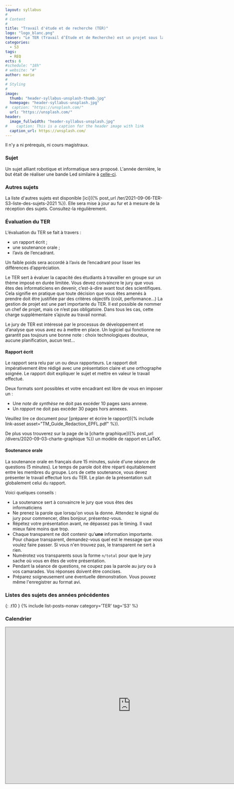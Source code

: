 ```yaml
---
layout: syllabus
#
# Content
#
title: "Travail d'étude et de recherche (TER)"
logo: "logo_blanc.png"
teaser: "Le TER (Travail d’Étude et de Recherche) est un projet sous la direction d’un encadrant universitaire ou industriel qui s’effectue par groupe de 2 à 4 étudiants (ingénierie) ou seul (recherche). Il s’étend sur environ 3-4 mois (1 jour par semaine)."
categories:
  - S3
tags:
  - REQ
ects: 6
#schedule: "18h"
# website: "#"
author: marie
#
# Styling
#
image:
  thumb: "header-syllabus-unsplash-thumb.jpg"
  homepage: "header-syllabus-unsplash.jpg"
#  caption: "https://unsplash.com/"
  url: "https://unsplash.com/"
header:
  image_fullwidth: "header-syllabus-unsplash.jpg"
#    caption: This is a caption for the header image with link
  caption_url: https://unsplash.com/
---
```


Il n'y a ni prérequis, ni cours magistraux.

### Sujet ###

Un sujet alliant robotique et informatique sera proposé.
L'année dernière, le but était de réaliser une bande Led similaire à [celle-ci](https://www.youtube.com/watch?v=oN4Q87aC5l4).

### Autres sujets ###

La liste d'autres sujets est disponible [ici]({% post_url /ter/2021-09-06-TER-S3-liste-des-sujets-2021 %}).
Elle sera mise à jour au fur et à mesure de la réception des sujets. Consultez-la régulièrement.

### Évaluation du TER ###

L’évaluation du TER se fait à travers :

- un rapport écrit ;
- une soutenance orale ;
- l’avis de l’encadrant.

Un faible poids sera accordé à l’avis de l’encadrant pour lisser les différences d’appréciation.

Le TER sert à évaluer la capacité des étudiants à travailler en groupe sur un thème imposé en durée limitée. Vous devez convaincre le jury que vous êtes des informaticiens en devenir, c’est-à-dire avant tout des scientifiques. Cela signifie en pratique que toute décision que vous êtes amenés à prendre doit être justifiée par des critères objectifs (coût, performance…)
La gestion de projet est une part importante du TER. Il est possible de nommer un chef de projet, mais ce n’est pas obligatoire. Dans tous les cas, cette charge supplémentaire s’ajoute au travail normal.

Le jury de TER est intéressé par le processus de développement et d’analyse que vous avez eu à mettre en place. Un logiciel qui fonctionne ne garantit pas toujours une bonne note : choix technologiques douteux, aucune planification, aucun test…

#### Rapport écrit ####

Le rapport sera relu par un ou deux rapporteurs. Le rapport doit impérativement être rédigé avec une présentation claire et une orthographe soignée.
Le rapport doit expliquer le sujet et mettre en valeur le travail effectué.

Deux formats sont possibles et votre encadrant est libre de vous en imposer un :

- Une *note de synthèse* ne doit pas excéder 10 pages sans annexe.
- Un *rapport* ne doit pas excéder 30 pages hors annexes.

Veuillez lire ce document pour [préparer et écrire le rapport]({% include link-asset asset="TM_Guide_Redaction_EPFL.pdf" %}).

De plus vous trouverez sur la page de la [charte graphique]({% post_url /divers/2020-09-03-charte-graphique %}) un modèle de rapport en LaTeX.

#### Soutenance orale ####

La soutenance orale en français dure 15 minutes, suivie d'une séance de questions (5 minutes).
Le temps de parole doit être réparti équitablement entre les membres du groupe.
Lors de cette soutenance, vous devez présenter le travail effectué lors du TER. Le plan de la présentation suit globalement celui du rapport.

Voici quelques conseils :

- La soutenance sert à convaincre le jury que vous êtes des informaticiens
- Ne prenez la parole que lorsqu'on vous la donne. Attendez le signal du jury pour commencer, dites bonjour, présentez-vous.
- Répétez votre présentation avant, ne dépassez pas le timing. Il vaut mieux faire moins que trop.
- Chaque transparent ne doit contenir qu'**une** information importante. Pour chaque transparent, demandez-vous quel est le message que vous voulez faire passer. Si vous n\'en trouvez pas, le transparent ne sert à rien.
- Numérotez vos transparents sous la forme `n/total` pour que le jury sache où vous en êtes de votre présentation.
- Pendant la séance de questions, ne coupez pas la parole au jury ou à vos camarades. Vos réponses doivent être concises.
- Préparez soigneusement une éventuelle démonstration. Vous pouvez même l'enregistrer au format avi.

<!--
L'ordre de passage est donné ci-dessous.

| Horaire | Étudiant                 | Sujet                                                                                                                        |
|---------|--------------------------|------------------------------------------------------------------------------------------------------------------------------|
| 9h00    | Corentin Fossati         | Stack overflow: exploitation des failles de sécurité dans les programmes multi-threads                                       |
| 9h45    | Aymeric Picard Marchetto | Hub-labeling dynamique                                                                                                       |
| 10h30   | **PAUSE**                                                                                                                                               |
| 11h00   | Camille Bonnin           | Typing the higher-order polyadic μ-calculus                                                                                  |
| 11h45   | Rémi Janin               | Placement d'articles                                                                                                         |
| 12h30   | **PAUSE**                                                                                                                                               |
| 14h00   | Thomas Portet            | Apprentissage de la dynamicité des stratégies de recherche                                                                   |
| 14h45   | Florian Regin            | New modelization of the universal faring engine with constraint programming                                                  |
| 15h30   | Alexandre Bonlarron      | Refactorisation de codes de génération automatique de phrases standardisées permettant des tests de lecture à grande échelle |
-->

### Listes des sujets des années précédentes ###

{: .t10 } {% include list-posts-nonav category='TER' tag='S3' %}

### Calendrier ###

<iframe src="https://calendar.google.com/calendar/embed?height=500&amp;wkst=1&amp;bgcolor=%23ffffff&amp;ctz=Europe%2FParis&amp;src=dHJha2ZlM3VudjBjbms4czI2dnYxNDY3bG9AZ3JvdXAuY2FsZW5kYXIuZ29vZ2xlLmNvbQ&amp;color=%23D81B60&amp;showCalendars=1" style="border:solid 1px #777" width="800" height="500" frameborder="0" scrolling="no"></iframe>
